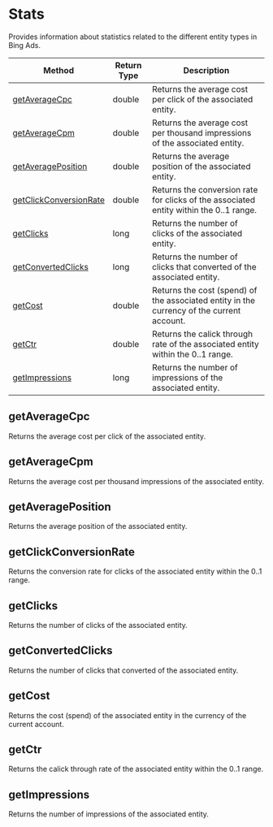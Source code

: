# Stats
Provides information about statistics related to the different entity types in Bing Ads.

|Method|Return Type|Description|
|-|-|-
[getAverageCpc]("#getaveragecpc")|double|Returns the average cost per click of the associated entity.<br />
[getAverageCpm]("#getaveragecpm")|double|Returns the average cost per thousand impressions of the associated entity.<br />
[getAveragePosition]("#getaverageposition")|double|Returns the average position of the associated entity.<br />
[getClickConversionRate]("#getclickconversionrate")|double|Returns the conversion rate for clicks of the associated entity within the 0..1 range.<br />
[getClicks]("#getclicks")|long|Returns the number of clicks of the associated entity.<br />
[getConvertedClicks]("#getconvertedclicks")|long|Returns the number of clicks that converted of the associated entity.<br />
[getCost]("#getcost")|double|Returns the cost (spend) of the associated entity in the currency of the current account.<br />
[getCtr]("#getctr")|double|Returns the calick through rate of the associated entity within the 0..1 range. <br />
[getImpressions]("#getimpressions")|long|Returns the number of impressions of the associated entity.<br />

## <a name="getaveragecpc"></a>getAverageCpc
Returns the average cost per click of the associated entity.


## <a name="getaveragecpm"></a>getAverageCpm
Returns the average cost per thousand impressions of the associated entity.


## <a name="getaverageposition"></a>getAveragePosition
Returns the average position of the associated entity.


## <a name="getclickconversionrate"></a>getClickConversionRate
Returns the conversion rate for clicks of the associated entity within the 0..1 range.


## <a name="getclicks"></a>getClicks
Returns the number of clicks of the associated entity.


## <a name="getconvertedclicks"></a>getConvertedClicks
Returns the number of clicks that converted of the associated entity.


## <a name="getcost"></a>getCost
Returns the cost (spend) of the associated entity in the currency of the current account.


## <a name="getctr"></a>getCtr
Returns the calick through rate of the associated entity within the 0..1 range. 


## <a name="getimpressions"></a>getImpressions
Returns the number of impressions of the associated entity.


